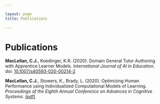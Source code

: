 ```yaml
---

layout: page
title: Publications

---
```


# Publications 

**MacLellan, C.J.**, Koedinger, K.R. (2020). Domain General Tutor Authoring
with Apprentice Learner Models. _International Journal of AI in Education_. 
doi: [10.1007/s40593-020-00214-2][2]

**MacLellan, C.J.**, Stowers, K., Brady, L. (2020). Optimizing Human 
Performance using Individualized Computational Models of Learning. 
_Proceedings of the Eighth Annual Conference on Advances in
Cognitive Systems_. [(pdf)][1]


[2]: https://dx.doi.org/10.1007/s40593-020-00214-2

[1]: https://chrismaclellan.com/media/publications/MacLellan-ACS-2020.pdf

